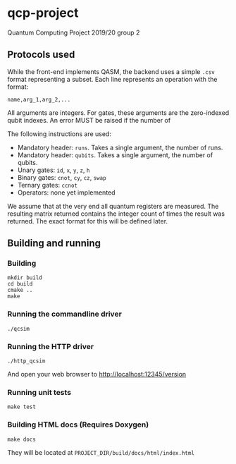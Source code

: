 # qcp-project
Quantum Computing Project 2019/20 group 2

## Protocols used

While the front-end implements QASM, the backend uses a simple `.csv` format representing a subset. Each line represents an operation with the format:

    name,arg_1,arg_2,...

All arguments are integers. For gates, these arguments are the zero-indexed qubit indexes. An error MUST be raised if the number of 

The following instructions are used:

  - Mandatory header: `runs`. Takes a single argument, the number of runs.
  - Mandatory header: `qubits`. Takes a single argument, the number of qubits.
  - Unary gates: `id`, `x`, `y`, `z`, `h`
  - Binary gates: `cnot`, `cy`, `cz`, `swap`
  - Ternary gates: `ccnot`
  - Operators: none yet implemented

We assume that at the very end all quantum registers are measured. The resulting matrix returned contains the integer count of times the result was returned. The exact format for this will be defined later.

## Building and running

### Building

```
mkdir build
cd build
cmake ..
make
```

### Running the commandline driver
```
./qcsim
```

### Running the HTTP driver
```
./http_qcsim
```
And open your web browser to <http://localhost:12345/version>

### Running unit tests
```
make test
```

### Building HTML docs (Requires Doxygen)
```
make docs
```
They will be located at `PROJECT_DIR/build/docs/html/index.html`
